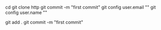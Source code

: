 cd
git clone http
git commit -m "first commit"
git config user.email ""
git config user.name ""

git add .
git commit -m "first commit"
